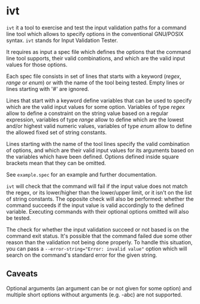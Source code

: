 ivt
===

`ivt` it a tool to exercise and test the input validation paths for a command
line tool which allows to specify options in the conventional GNU/POSIX syntax.
`ivt` stands for Input Validation Tester.

It requires as input a spec file which defines the options that the command
line tool supports, their valid combinations, and which are the valid input
values for those options.

Each spec file consists in set of lines that starts with a keyword (_regex_,
_range_ or _enum_) or with the name of the tool being tested.  Empty lines or
lines starting with '#' are ignored.

Lines that start with a keyword define variables that can be used to specify
which are the valid input values for some option.  Variables of type _regex_
allow to define a constraint on the string value based on a regular expression,
variables of type _range_ allow to define which are the lowest and/or highest
valid numeric values, variables of type _enum_ allow to define the allowed
fixed set of string constants.

Lines starting with the name of the tool lines specify the valid combination of
options, and which are their valid input values for its arguments based on the
variables which have been defined. Options defined inside square brackets mean
that they can be omitted.

See `example.spec` for an example and further documentation.

`ivt` will check that the command will fail if the input value does not match
the regex, or its lower/higher than the lower/upper limit, or it isn't on the
list of string constants.  The opposite check will also be performed: whether
the command succeeds if the input value is valid accordingly to the defined
variable.  Executing commands with their optional options omitted will also be
tested.

The check for whether the input validation succeed or not based is on the
command exit status. It's possible that the command failed due some other
reason than the validation not being done properly.  To handle this situation,
you can pass a `--error-string="Error: invalid value"` option which will search
on the command's standard error for the given string.


Caveats
-------
Optional arguments (an argument can be or not given for some option) and
multiple short options without arguments (e.g. -abc) are not supported.
